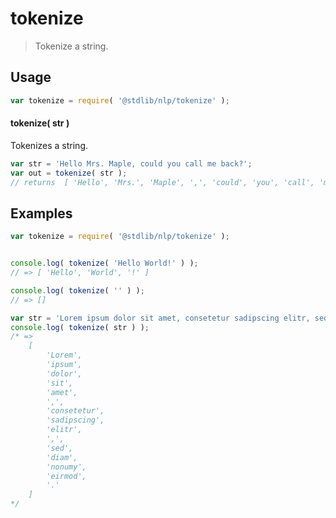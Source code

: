 # tokenize

> Tokenize a string.


<!-- <intro> -->

<!-- </intro> -->


<!-- <usage> -->

## Usage

``` javascript
var tokenize = require( '@stdlib/nlp/tokenize' );
```

#### tokenize( str )

Tokenizes a string.

``` javascript
var str = 'Hello Mrs. Maple, could you call me back?';
var out = tokenize( str );
// returns  [ 'Hello', 'Mrs.', 'Maple', ',', 'could', 'you', 'call', 'me', 'back', '?' ]
```

<!-- </usage> -->


<!-- <examples> -->

## Examples

``` javascript
var tokenize = require( '@stdlib/nlp/tokenize' );


console.log( tokenize( 'Hello World!' ) );
// => [ 'Hello', 'World', '!' ]

console.log( tokenize( '' ) );
// => []

var str = 'Lorem ipsum dolor sit amet, consetetur sadipscing elitr, sed diam nonumy eirmod.';
console.log( tokenize( str ) );
/* =>
	[
		'Lorem',
		'ipsum',
		'dolor',
		'sit',
		'amet',
		',',
		'consetetur',
		'sadipscing',
		'elitr',
		',',
		'sed',
		'diam',
		'nonumy',
		'eirmod',
		'.'
	]
*/
```

<!-- </examples> -->


<!-- <links> -->

<!-- </links> -->
